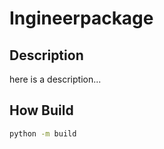 # Ingineerpackage

## Description

here is a description...

## How Build

```sh
python -m build
```
